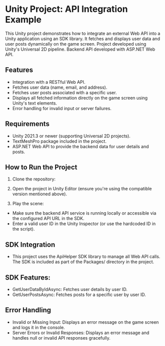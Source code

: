 # Unity Project: API Integration Example

This Unity project demonstrates how to integrate an external Web API into a Unity application using an SDK library. It fetches and displays user data and user posts dynamically on the game screen.
Project developed using Unity's Universal 2D pipeline.
Backend API developed with ASP.NET Web API.

## Features
- Integration with a RESTful Web API.
- Fetches user data (name, email, and address).
- Fetches user posts associated with a specific user.
- Displays all fetched information directly on the game screen using Unity's text elements.
- Error handling for invalid input or server failures.

## Requirements
- Unity 2021.3 or newer (supporting Universal 2D projects).
- TextMeshPro package included in the project.
- ASP.NET Web API to provide the backend data for user details and posts.

## How to Run the Project
1. Clone the repository:
   
2. Open the project in Unity Editor (ensure you're using the compatible version mentioned above).

3. Play the scene:

- Make sure the backend API service is running locally or accessible via the configured API URL in the SDK.
- Enter a valid user ID in the Unity Inspector (or use the hardcoded ID in the script).

## SDK Integration
- This project uses the ApiHelper SDK library to manage all Web API calls. The SDK is included as part of the Packages/ directory in the project.

## SDK Features:
- GetUserDataByIdAsync: Fetches user details by user ID.
- GetUserPostsAsync: Fetches posts for a specific user by user ID.
## Error Handling
- Invalid or Missing Input: Displays an error message on the game screen and logs it in the console.
- Server Errors or Invalid Responses: Displays an error message and handles null or invalid API responses gracefully.


